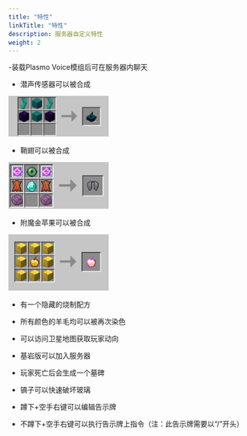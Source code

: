 ```yaml
---
title: "特性"
linkTitle: "特性"
description: 服务器自定义特性
weight: 2
---
```


-装载Plasmo Voice模组后可在服务器内聊天

- 潜声传感器可以被合成

<img src="/sculk-sensor-recipe.png" alt="潜声传感器" width="200"/>

- 鞘翅可以被合成

<img src="/elytra-recipe.png" alt="鞘翅" width="200"/>

- 附魔金苹果可以被合成

<img src="/ench-golden-apple-recipe.png" alt="附魔金苹果" width="200"/>

- 有一个隐藏的烧制配方

- 所有颜色的羊毛均可以被再次染色

- 可以访问卫星地图获取玩家动向

- 基岩版可以加入服务器

- 玩家死亡后会生成一个墓碑

- 镐子可以快速破坏玻璃

- 蹲下+空手右键可以编辑告示牌

- 不蹲下+空手右键可以执行告示牌上指令（注：此告示牌需要以“/”开头）
